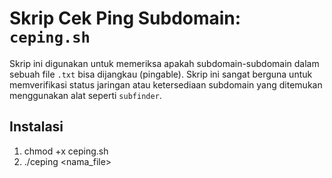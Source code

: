 # Skrip Cek Ping Subdomain: `ceping.sh`

Skrip ini digunakan untuk memeriksa apakah subdomain-subdomain dalam sebuah file `.txt` bisa dijangkau (pingable). Skrip ini sangat berguna untuk memverifikasi status jaringan atau ketersediaan subdomain yang ditemukan menggunakan alat seperti `subfinder`.

## Instalasi

1. chmod +x ceping.sh
2. ./ceping <nama_file>

